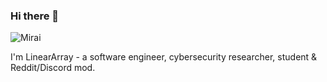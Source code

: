 ### Hi there 👋
![Mirai](https://i.pinimg.com/originals/94/39/c2/9439c2c772ee1d0ab6e5ca770bdfc458.gif)

I'm LinearArray - a software engineer, cybersecurity researcher, student & Reddit/Discord mod. 
